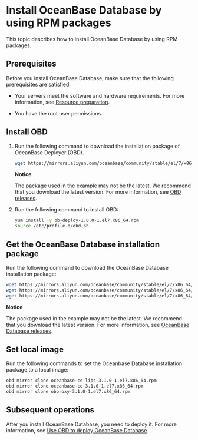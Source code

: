Install OceanBase Database by using RPM packages 
=====================================================================

This topic describes how to install OceanBase Database by using RPM packages. 

Prerequisites 
----------------------------------

Before you install OceanBase Database, make sure that the following prerequisites are satisfied:

* Your servers meet the software and hardware requirements. For more information, see [Resource preparation](/en-US/4.installation-and-deployment/3.resource-preparation.md).

  

* You have the root user permissions.

  




Install OBD 
--------------------------------

1. Run the following command to download the installation package of OceanBase Deployer (OBD). 

   ```bash
   wget https://mirrors.aliyun.com/oceanbase/community/stable/el/7/x86_64/ob-deploy-1.0.0-1.el7.x86_64.rpm
   ```

   
   **Notice**

   

   The package used in the example may not be the latest. We recommend that you download the latest version. For more information, see [OBD releases](https://github.com/oceanbase/obdeploy/releases).
   

2. Run the following command to install OBD: 

   ```bash
   yum install -y ob-deploy-1.0.0-1.el7.x86_64.rpm
   source /etc/profile.d/obd.sh
   ```

   




Get the OceanBase Database installation package 
--------------------------------------------------------------------

Run the following command to download the OceanBase Database installation package:

```bash
wget https://mirrors.aliyun.com/oceanbase/community/stable/el/7/x86_64/oceanbase-ce-libs-3.1.0-1.el7.x86_64.rpm
wget https://mirrors.aliyun.com/oceanbase/community/stable/el/7/x86_64/oceanbase-ce-3.1.0-1.el7.x86_64.rpm
wget https://mirrors.aliyun.com/oceanbase/community/stable/el/7/x86_64/obproxy-3.1.0-1.el7.x86_64.rpm
```


**Notice**



The package used in the example may not be the latest. We recommend that you download the latest version. For more information, see [OceanBase Database releases](https://github.com/oceanbase/oceanbase/releases).

Set local image 
------------------------------------

Run the following commands to set the Oceanbase Database installation package to a local image:

```bash
obd mirror clone oceanbase-ce-libs-3.1.0-1.el7.x86_64.rpm
obd mirror clone oceanbase-ce-3.1.0-1.el7.x86_64.rpm
obd mirror clone obproxy-3.1.0-1.el7.x86_64.rpm
```



Subsequent operations 
------------------------------------------

After you install OceanBase Database, you need to deploy it. For more information, see [Use OBD to deploy OceanBase Database](/en-US/2.quick-start/4.use-obd-to-deploy-oceanbase-database.md).
